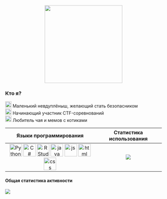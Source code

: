 <div id="header" align="center">
    <h1>
      <img src="https://i.ibb.co/NzfrZMb/sticker.png" width="250"/>
    </h1>
</div>

### Кто я?
<img src="https://pic.sopili.net/pub/emoji/twitter/2/72x72/1f337.png" width=20 height=20> Маленький невдуплёныш, желающий стать безопасником \
<img src="https://pic.sopili.net/pub/emoji/twitter/2/72x72/1f337.png" width=20 height=20> Начинающий участник CTF-соревнований \
<img src="https://pic.sopili.net/pub/emoji/twitter/2/72x72/1f337.png" width=20 height=20> Любитель чая и мемов с котиками 


| **Языки программирования** | **Статистика использования** |
| :--: | :--: |
| <img src="https://cdn.jsdelivr.net/gh/devicons/devicon/icons/python/python-original.svg" title="Python" width="40" height="40"/> <img src="https://cdn.jsdelivr.net/gh/devicons/devicon/icons/csharp/csharp-original.svg" title="С#" width="40" height="40"/> <img src="https://cdn.jsdelivr.net/gh/devicons/devicon/icons/rstudio/rstudio-original.svg" title="RStudio" width="40" height="40"/> <img src="https://cdn.jsdelivr.net/gh/devicons/devicon/icons/java/java-original.svg" title="java" width="40" height="40"/> <img src="https://cdn.jsdelivr.net/gh/devicons/devicon/icons/javascript/javascript-original.svg" title="js" width="40" height="40"/> <img src="https://cdn.jsdelivr.net/gh/devicons/devicon/icons/html5/html5-original.svg" title="html" width="40" height="40"/> <img src="https://cdn.jsdelivr.net/gh/devicons/devicon/icons/css3/css3-original.svg" title="css" width="40" height="40"/> | <a href="https://github.com/MoonFlower18/github-readme-stats"><img src="https://github-readme-stats.vercel.app/api/top-langs/?username=MoonFlower18&layout=compact&theme=transparent&locale=ru&hide_border=true&card_width=383px&hide_title=true"></a> |



<!-- ### Инструменты и среды разработки

<img src="https://cdn.jsdelivr.net/gh/devicons/devicon/icons/git/git-plain.svg" title="git" width="40" height="40"/>&nbsp;
<img src="https://cdn.jsdelivr.net/gh/devicons/devicon/icons/bash/bash-original.svg" title="Bash" width="40" height="40"/>&nbsp;
<img src="https://cdn.jsdelivr.net/gh/devicons/devicon/icons/pycharm/pycharm-original.svg" title="Pycharm" width="40" height="40"/>&nbsp;
<img src="https://cdn.jsdelivr.net/gh/devicons/devicon/icons/vscode/vscode-original.svg" title="VScode" width="40" height="40"/>&nbsp;
<img src="https://cdn.jsdelivr.net/gh/devicons/devicon/icons/visualstudio/visualstudio-original.svg" title="VisualStudio" width="40" height="40"/>&nbsp;
<img src="https://cdn.jsdelivr.net/gh/devicons/devicon/icons/androidstudio/androidstudio-original.svg" title="AndroidStudio" width="40" height="40"/>&nbsp;

### Операционные системы и дистрибутивы

<img src="https://cdn.jsdelivr.net/gh/devicons/devicon/icons/windows8/windows8-original.svg" title="Windows" width="40" height="40"/>&nbsp;
<img src="https://cdn.jsdelivr.net/gh/devicons/devicon/icons/kalilinux/kalilinux-original.svg" title="KaliLinux" width="40" height="40"/>&nbsp;
<img src="https://cdn.jsdelivr.net/gh/devicons/devicon/icons/ubuntu/ubuntu-original.svg" title="Ubuntu" width="40" height="40"/>&nbsp;
<img src="https://cdn.jsdelivr.net/gh/devicons/devicon/icons/debian/debian-original.svg" title="Debian" width="40" height="40"/>&nbsp; -->


#### Общая статистика активности

<div id="stat" align="left">
    <img src="https://github-profile-summary-cards.vercel.app/api/cards/profile-details?username=MoonFlower18&theme=github_dark"/>
</div>



<!-- <div id="socials" align="center">
  <table=0>
    <tr>
      <td>
        <a href="https://vk.com/jessy_heartwest"><img src="https://img.shields.io/badge/VK-A52F1E?style=for-the-badge&logo=VK&logoColor=white"/></a>
      </td>
      <td>
        <a href="https://t.me/jur_yuliya"><img src="https://img.shields.io/badge/Telegram-A52F1E?style=for-the-badge&logo=telegram&logoColor=white"/></a>
      </td>
  </tr>
  </table>
</div> -->
